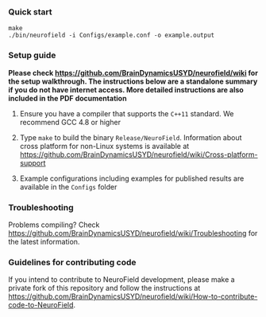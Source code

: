 ### Quick start

    make
    ./bin/neurofield -i Configs/example.conf -o example.output
   
### Setup guide

**Please check https://github.com/BrainDynamicsUSYD/neurofield/wiki for the setup walkthrough. The instructions below are a standalone summary if you do not have internet access. More detailed instructions are also included in the PDF documentation**

1. Ensure you have a compiler that supports the `C++11` standard. We recommend GCC 4.8 or higher

2. Type `make` to build the binary `Release/NeuroField`. Information about cross platform for non-Linux systems is available at https://github.com/BrainDynamicsUSYD/neurofield/wiki/Cross-platform-support

3. Example configurations including examples for published results are available in the `Configs` folder

### Troubleshooting

Problems compiling? Check https://github.com/BrainDynamicsUSYD/neurofield/wiki/Troubleshooting for the latest information.

### Guidelines for contributing code

If you intend to contribute to NeuroField development, please make a private fork of this repository and follow the instructions at https://github.com/BrainDynamicsUSYD/neurofield/wiki/How-to-contribute-code-to-NeuroField.

